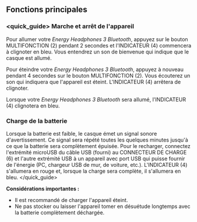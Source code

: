 ## Fonctions principales

### <quick_guide> Marche et arrêt de l'appareil

Pour allumer votre *Energy Headphones 3 Bluetooth*, appuyez sur le bouton MULTIFONCTION (2) pendant 2 secondes et l'INDICATEUR (4) commencera à clignoter en bleu. Vous entendrez un son de bienvenue qui indique que le casque est allumé.

Pour éteindre votre *Energy Headphones 3 Bluetooth*, appuyez à nouveau pendant 4 secondes sur le bouton MULTIFONCTION (2). Vous écouterez un son qui indiquera que l'appareil est éteint. L'INDICATEUR (4) arrêtera de clignoter.

Lorsque votre *Energy Headphones 3 Bluetooth* sera allumé, l'INDICATEUR (4) clignotera en bleu.

### Charge de la batterie

Lorsque la batterie est faible, le casque émet un signal sonore d'avertissement. Ce signal sera répété toutes les quelques minutes jusqu'à ce que la batterie sera complètement épuisée. Pour le recharger, connectez l'extrémité microUSB du câble USB (fourni) au CONNECTEUR DE CHARGE (6) et l'autre extrémité USB à un appareil avec port USB qui puisse fournir de l'énergie (PC, chargeur USB de mur, de voiture, etc.). L'INDICATEUR (4) s'allumera en rouge et, lorsque la charge sera complète, il s'allumera en bleu.
</unique> </quick_guide>

**Considérations importantes :** 

- Il est recommandé de charger l'appareil éteint. 
- Ne pas stocker ou laisser l'appareil tomer en désuétude longtemps avec la batterie complètement déchargée.
